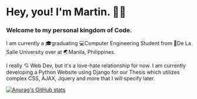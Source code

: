 # Hey, you! I'm Martin. 👋😄

### Welcome to my personal kingdom of Code.

I am currently a 🎓graduating 💻Computer Engineering Student from 🏹De La Salle University over at 🌏Manila, Philippines.

I really 💘 Web Dev, but it's a love-hate relationship for now. I am currently developing a Python Website using Django for our Thesis which utilizes complex CSS, AJAX, Jquery and more that I will specify later.

[![Anurag's GitHub stats](https://github-readme-stats.vercel.app/api?username=Martin-Enghoy)](https://github.com/anuraghazra/github-readme-stats)
